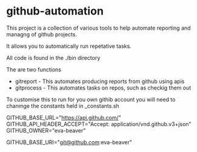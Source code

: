 # github-automation

This project is a collection of various tools to help automate reporting and managng of github projects.

It allows you to automatically run repetative tasks.

All code is found in the ./bin directory


The are two functions

 * gitreport - This automates producing reports from github using apis
 * gitprocess - This automates tasks on repos, such as checkig them out

To customise this to run for you own githib account you will need to chanmge the constants held in _constants.sh 

 
GITHUB_BASE_URL="https://api.github.com/"
GITHUB_API_HEADER_ACCEPT="Accept: application/vnd.github.v3+json"
GITHUB_OWNER="eva-beaver"

GITHUB_BASE_URI="git@github.com:eva-beaver"
